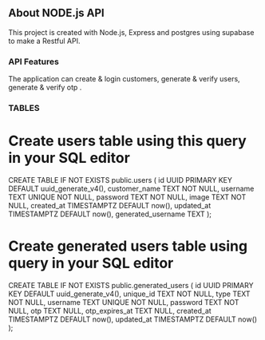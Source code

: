 ## About NODE.js API

This project is created with Node.js, Express and postgres using supabase to make a Restful API.

### API Features

The application can create & login customers, generate & verify users, generate & verify otp .

### TABLES

# Create users table using this query in your SQL editor

CREATE TABLE IF NOT EXISTS public.users (
  id UUID PRIMARY KEY DEFAULT uuid_generate_v4(),
  customer_name TEXT NOT NULL,
  username TEXT UNIQUE NOT NULL,
  password TEXT NOT NULL,
  image TEXT NOT NULL,
  created_at TIMESTAMPTZ DEFAULT now(),
  updated_at TIMESTAMPTZ DEFAULT now(),
  generated_username TEXT
);

# Create generated users table using query in your SQL editor

CREATE TABLE IF NOT EXISTS public.generated_users (
  id UUID PRIMARY KEY DEFAULT uuid_generate_v4(),
  unique_id TEXT NOT NULL,
  type TEXT NOT NULL,
  username TEXT UNIQUE NOT NULL,
  password TEXT NOT NULL,
  otp TEXT NULL,
  otp_expires_at TEXT NULL,
  created_at TIMESTAMPTZ DEFAULT now(),
  updated_at TIMESTAMPTZ DEFAULT now()
);

